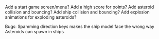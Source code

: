 Add a start game screen/menu?
Add a high score for points?
Add asteroid collision and bouncing?
Add ship collision and bouncing?
Add explosion animations for exploding asteroids?

Bugs:
Spamming direction keys makes the ship model face the wrong way
Asteroids can spawn in ships
